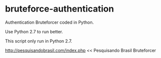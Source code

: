 # bruteforce-authentication

Authentication Bruteforcer coded in Python.

Use Python 2.7 to run better.

This script only run in Python 2.7.

http://pesquisandobrasil.com/index.php << Pesquisando Brasil Bruteforcer
